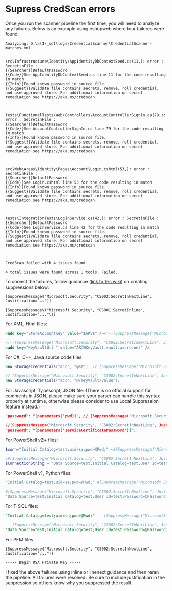 # Supress CredScan errors

Once you run the scanner pipeline the first time, you will need to analyze any failures.  Below is an example using eshopweb where four failures were found.

```Text
Analyzing: D:\a\1\_sdt\logs\CredentialScanner\CredentialScanner-matches.xml


src\Infrastructure\Identity\AppIdentityDbContextSeed.cs(11,): error : SecretinFile :
{{Searcher}}DefaultPassword
{{Code}}See AppIdentityDbContextSeed.cs line 11 for the code resulting in match
{{Info}}Found known password in source file.
{{Suggest}}Validate file contains secrets, remove, roll credential, and use approved store. For additional information on secret remediation see https://aka.ms/credscan



tests\FunctionalTests\Web\Controllers\AccountControllerSignIn.cs(79,): error : SecretinFile :
{{Searcher}}DefaultPassword
{{Code}}See AccountControllerSignIn.cs line 79 for the code resulting in match
{{Info}}Found known password in source file.
{{Suggest}}Validate file contains secrets, remove, roll credential, and use approved store. For additional information on secret remediation see https://aka.ms/credscan



src\Web\Areas\Identity\Pages\Account\Login.cshtml(53,): error : SecretinFile :
{{Searcher}}DefaultPassword
{{Code}}See Login.cshtml line 53 for the code resulting in match
{{Info}}Found known password in source file.
{{Suggest}}Validate file contains secrets, remove, roll credential, and use approved store. For additional information on secret remediation see https://aka.ms/credscan



tests\IntegrationTests\LoginService.cs(42,): error : SecretinFile :
{{Searcher}}DefaultPassword
{{Code}}See LoginService.cs line 42 for the code resulting in match
{{Info}}Found known password in source file.
{{Suggest}}Validate file contains secrets, remove, roll credential, and use approved store. For additional information on secret remediation see https://aka.ms/credscan



CredScan failed with 4 issues found.

4 total issues were found across 1 tools. Failed.
```

To correct the failures, follow guidance ([link to 1es wiki](https://microsoft.sharepoint.com/teams/CESecEngineering/CredScan/CredScan%20Wiki/Suppression%20Usage%20Examples.aspx)) on creating suppressions below:

```Text
[SuppressMessage("Microsoft.Security", "CS002:SecretInNextLine", Justification="….")]

[SuppressMessage\("Microsoft.Security", "CS001:SecretInline", Justification="..."\)]
```

For XML, Html files:

```HTML
<add key="StoreAccountKey" value="$AKV$" /><!--[SuppressMessage("Microsoft.Security", "CS001:SecretInline", Justification="...")]-->

<!--[SuppressMessage("Microsoft.Security", "CS002:SecretInNextLine", Justification="...")]-->
<add key="KeyVaultUri " value="ARISKeyVault.vault.azure.net" />
```

For C#, C++, Java source code files:

```C#
new StorageCredentials("acc", "@KV"); // [SuppressMessage("Microsoft.Security", "CS001:SecretInline", Justification="...")]

// [SuppressMessage("Microsoft.Security", "CS002:SecretInNextLine", Justification="...")]
new StorageCredentials("acc", "@/KeyVault/Value");
```

For Javascript, Typescript, JSON file:
(There is no official support for comments in JSON, please make sure your parser can handle this syntax properly at runtime, otherwise please consider to use Local Suppression feature instead.)

```JSON
"password": "[parameters('pwd)]", // [SuppressMessage("Microsoft.Security", "CS001:SecretInline", Justification="...")]

//[SuppressMessage("Microsoft.Security", "CS002:SecretInNextLine", Justification="...")]
"password": "[parameters('serviceCertificatePassword')]",​
```

​For PowerShell v2+ files:

```POWERSHELL
$conn="Initial Catalog=test;uid=sa;pwd=@Pwd;" <#[SuppressMessage("Microsoft.Security", "CS001:SecretInline", Justification="...")]#>

<#[SuppressMessage("Microsoft.Security", "CS002:SecretInNextLine", Justification="...")]#>
$ConnectionString = "Data Source=test;Initial Catalog=test;User Id=test;Password=@Password;"
```

For PowerShell v1, Python files:

```POWERSHELL
"Initial Catalog=test;uid=sa;pwd=@Pwd;" #[SuppressMessage("Microsoft.Security", "CS001:SecretInline", Justification="...")]

#[SuppressMessage("Microsoft.Security", "CS002:SecretInNextLine", Justification="...")]
"Data Source=test;Initial Catalog=test;User Id=test;Password=@Password;"
```

For T-SQL files:

```SQL
"Initial Catalog=test;uid=sa;pwd=@Pwd;" -- [SuppressMessage("Microsoft.Security", "CS001:SecretInline", Justification="...")]

-- [SuppressMessage("Microsoft.Security", "CS002:SecretInNextLine", Justification="...")]
"Data Source=test;Initial Catalog=test;User Id=test;Password=@Password;" ​
```

For PEM files

```Text
[SuppressMessage("Microsoft.Security", "CS002:SecretInNextLine", Justification="...")]

----- Begin RSA Private Key -----
```

I fixed the above failures using inline or linenext guidance and then reran the pipeline.  All failures were resolved.  Be sure to include justification in the suppression so others know why you suppressed the result.
